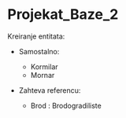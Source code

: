 # Projekat_Baze_2
 
Kreiranje entitata:
- Samostalno:
	- Kormilar
	- Mornar

- Zahteva referencu:
	- Brod : Brodogradiliste
